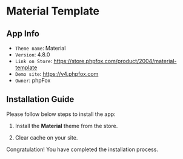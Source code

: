 # Material Template

## App Info

- `Theme name`: Material
- `Version`: 4.8.0
- `Link on Store`: https://store.phpfox.com/product/2004/material-template
- `Demo site`: https://v4.phpfox.com
- `Owner`: phpFox

## Installation Guide

Please follow below steps to install the app:

1. Install the **Material** theme from the store.

2. Clear cache on your site.

Congratulation! You have completed the installation process.